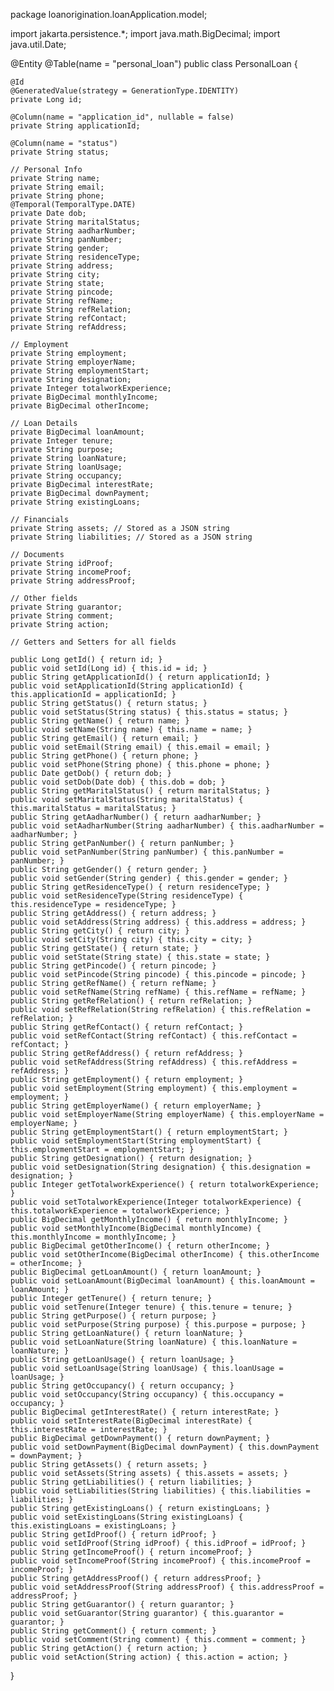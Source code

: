 package loanorigination.loanApplication.model;

import jakarta.persistence.*;
import java.math.BigDecimal;
import java.util.Date;

@Entity
@Table(name = "personal_loan")
public class PersonalLoan {

    @Id
    @GeneratedValue(strategy = GenerationType.IDENTITY)
    private Long id;

    @Column(name = "application_id", nullable = false)
    private String applicationId;

    @Column(name = "status")
    private String status;

    // Personal Info
    private String name;
    private String email;
    private String phone;
    @Temporal(TemporalType.DATE)
    private Date dob;
    private String maritalStatus;
    private String aadharNumber;
    private String panNumber;
    private String gender;
    private String residenceType;
    private String address;
    private String city;
    private String state;
    private String pincode;
    private String refName;
    private String refRelation;
    private String refContact;
    private String refAddress;

    // Employment
    private String employment;
    private String employerName;
    private String employmentStart;
    private String designation;
    private Integer totalworkExperience;
    private BigDecimal monthlyIncome;
    private BigDecimal otherIncome;

    // Loan Details
    private BigDecimal loanAmount;
    private Integer tenure;
    private String purpose;
    private String loanNature;
    private String loanUsage;
    private String occupancy;
    private BigDecimal interestRate;
    private BigDecimal downPayment;
    private String existingLoans;

    // Financials
    private String assets; // Stored as a JSON string
    private String liabilities; // Stored as a JSON string

    // Documents
    private String idProof;
    private String incomeProof;
    private String addressProof;

    // Other fields
    private String guarantor;
    private String comment;
    private String action;

    // Getters and Setters for all fields

    public Long getId() { return id; }
    public void setId(Long id) { this.id = id; }
    public String getApplicationId() { return applicationId; }
    public void setApplicationId(String applicationId) { this.applicationId = applicationId; }
    public String getStatus() { return status; }
    public void setStatus(String status) { this.status = status; }
    public String getName() { return name; }
    public void setName(String name) { this.name = name; }
    public String getEmail() { return email; }
    public void setEmail(String email) { this.email = email; }
    public String getPhone() { return phone; }
    public void setPhone(String phone) { this.phone = phone; }
    public Date getDob() { return dob; }
    public void setDob(Date dob) { this.dob = dob; }
    public String getMaritalStatus() { return maritalStatus; }
    public void setMaritalStatus(String maritalStatus) { this.maritalStatus = maritalStatus; }
    public String getAadharNumber() { return aadharNumber; }
    public void setAadharNumber(String aadharNumber) { this.aadharNumber = aadharNumber; }
    public String getPanNumber() { return panNumber; }
    public void setPanNumber(String panNumber) { this.panNumber = panNumber; }
    public String getGender() { return gender; }
    public void setGender(String gender) { this.gender = gender; }
    public String getResidenceType() { return residenceType; }
    public void setResidenceType(String residenceType) { this.residenceType = residenceType; }
    public String getAddress() { return address; }
    public void setAddress(String address) { this.address = address; }
    public String getCity() { return city; }
    public void setCity(String city) { this.city = city; }
    public String getState() { return state; }
    public void setState(String state) { this.state = state; }
    public String getPincode() { return pincode; }
    public void setPincode(String pincode) { this.pincode = pincode; }
    public String getRefName() { return refName; }
    public void setRefName(String refName) { this.refName = refName; }
    public String getRefRelation() { return refRelation; }
    public void setRefRelation(String refRelation) { this.refRelation = refRelation; }
    public String getRefContact() { return refContact; }
    public void setRefContact(String refContact) { this.refContact = refContact; }
    public String getRefAddress() { return refAddress; }
    public void setRefAddress(String refAddress) { this.refAddress = refAddress; }
    public String getEmployment() { return employment; }
    public void setEmployment(String employment) { this.employment = employment; }
    public String getEmployerName() { return employerName; }
    public void setEmployerName(String employerName) { this.employerName = employerName; }
    public String getEmploymentStart() { return employmentStart; }
    public void setEmploymentStart(String employmentStart) { this.employmentStart = employmentStart; }
    public String getDesignation() { return designation; }
    public void setDesignation(String designation) { this.designation = designation; }
    public Integer getTotalworkExperience() { return totalworkExperience; }
    public void setTotalworkExperience(Integer totalworkExperience) { this.totalworkExperience = totalworkExperience; }
    public BigDecimal getMonthlyIncome() { return monthlyIncome; }
    public void setMonthlyIncome(BigDecimal monthlyIncome) { this.monthlyIncome = monthlyIncome; }
    public BigDecimal getOtherIncome() { return otherIncome; }
    public void setOtherIncome(BigDecimal otherIncome) { this.otherIncome = otherIncome; }
    public BigDecimal getLoanAmount() { return loanAmount; }
    public void setLoanAmount(BigDecimal loanAmount) { this.loanAmount = loanAmount; }
    public Integer getTenure() { return tenure; }
    public void setTenure(Integer tenure) { this.tenure = tenure; }
    public String getPurpose() { return purpose; }
    public void setPurpose(String purpose) { this.purpose = purpose; }
    public String getLoanNature() { return loanNature; }
    public void setLoanNature(String loanNature) { this.loanNature = loanNature; }
    public String getLoanUsage() { return loanUsage; }
    public void setLoanUsage(String loanUsage) { this.loanUsage = loanUsage; }
    public String getOccupancy() { return occupancy; }
    public void setOccupancy(String occupancy) { this.occupancy = occupancy; }
    public BigDecimal getInterestRate() { return interestRate; }
    public void setInterestRate(BigDecimal interestRate) { this.interestRate = interestRate; }
    public BigDecimal getDownPayment() { return downPayment; }
    public void setDownPayment(BigDecimal downPayment) { this.downPayment = downPayment; }
    public String getAssets() { return assets; }
    public void setAssets(String assets) { this.assets = assets; }
    public String getLiabilities() { return liabilities; }
    public void setLiabilities(String liabilities) { this.liabilities = liabilities; }
    public String getExistingLoans() { return existingLoans; }
    public void setExistingLoans(String existingLoans) { this.existingLoans = existingLoans; }
    public String getIdProof() { return idProof; }
    public void setIdProof(String idProof) { this.idProof = idProof; }
    public String getIncomeProof() { return incomeProof; }
    public void setIncomeProof(String incomeProof) { this.incomeProof = incomeProof; }
    public String getAddressProof() { return addressProof; }
    public void setAddressProof(String addressProof) { this.addressProof = addressProof; }
    public String getGuarantor() { return guarantor; }
    public void setGuarantor(String guarantor) { this.guarantor = guarantor; }
    public String getComment() { return comment; }
    public void setComment(String comment) { this.comment = comment; }
    public String getAction() { return action; }
    public void setAction(String action) { this.action = action; }
}
